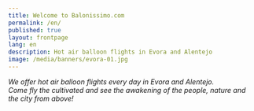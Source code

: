 ```yaml
---
title: Welcome to Balonissimo.com
permalink: /en/
published: true
layout: frontpage
lang: en
description: Hot air balloon flights in Evora and Alentejo
image: /media/banners/evora-01.jpg
---
```


_We offer hot air balloon flights every day in Evora and Alentejo.  
Come fly the cultivated and see the awakening of the people, nature and the city from above!_

